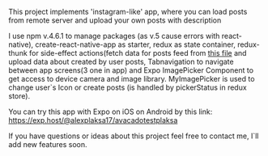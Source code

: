 This project implements 'instagram-like' app,
where you can load posts from remote server and upload your own posts with description

I use npm v.4.6.1 to manage packages (as v.5 cause errors with react-native), create-react-native-app as starter, redux as state container, redux-thunk for side-effect actions(fetch data for posts feed from [this file](https://raw.githubusercontent.com/alexplaksa17/InstaData/master/homefeed.js) and upload data about created by user posts, Tabnavigation to navigate between app screens(3 one in app) and Expo ImagePicker Component to get access to device camera and image library. MyImagePicker is used to change user`s Icon or create posts (is handled by pickerStatus in redux store).


You can try this app with Expo on iOS on Android by this link: https://exp.host/@alexplaksa17/avacadotestplaksa

If you have questions or ideas about this project feel free to contact me, I`ll add new features soon.

